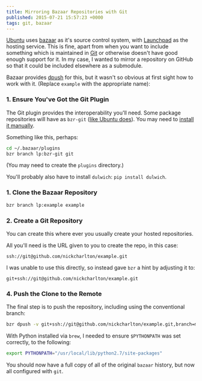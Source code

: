 ```yaml
---
title: Mirroring Bazaar Repositories with Git
published: 2015-07-21 15:57:23 +0000
tags: git, bazaar
---
```


[Ubuntu][] uses [bazaar][] as it's source control system, with [Launchpad][] as
the hosting service. This is fine, apart from when you want to include
something which is maintained in [Git][] or otherwise doesn't have good enough
support for it. In my case, I wanted to mirror a repository on GitHub so that
it could be included elsewhere as a submodule.

Bazaar provides [dpush][] for this, but it wasn't so obvious at first sight how
to work with it. (Replace `example` with the appropriate name):

### 1. Ensure You've Got the Git Plugin

The Git plugin provides the interoperability you'll need. Some package
repositories will have as `bzr-git` ([like Ubuntu does][bzr_git_ubuntu]). You
may need to [install it manually][bzr_plugins].

Something like this, perhaps:

```sh
cd ~/.bazaar/plugins
bzr branch lp:bzr-git git
```

(You may need to create the `plugins` directory.)

You'll probably also have to install `dulwich`: `pip install dulwich`.

### 1. Clone the Bazaar Repository

```sh
bzr branch lp:example example
```

### 2. Create a Git Repository

You can create this where ever you usually create your hosted repositories.

All you'll need is the URL given to you to create the repo, in this case:

```
ssh://git@github.com/nickcharlton/example.git
```

I was unable to use this directly, so instead gave `bzr` a hint by adjusting it
to:

```
git+ssh://git@github.com/nickcharlton/example.git
```

### 4. Push the Clone to the Remote

The final step is to push the repository, including using the conventional
branch:

```sh
bzr dpush -v git+ssh://git@github.com/nickcharlton/example.git,branch=master
```

With Python installed via `brew`, I needed to ensure `$PYTHONPATH` was set
correctly, to the following:

```sh
export PYTHONPATH="/usr/local/lib/python2.7/site-packages"
```

You should now have a full copy of all of the original `bazaar` history, but
now all configured with `git`.

[Ubuntu]: http://www.ubuntu.com
[bazaar]: http://bazaar.canonical.com/en/
[Launchpad]: https://launchpad.net
[Git]: http://git-scm.com
[dpush]: http://doc.bazaar.canonical.com/bzr.2.6/en/user-reference/dpush-help.html
[bzr_plugins]: http://doc.bazaar.canonical.com/plugins/en
[bzr_git_ubuntu]: http://packages.ubuntu.com/trusty/bzr-git

